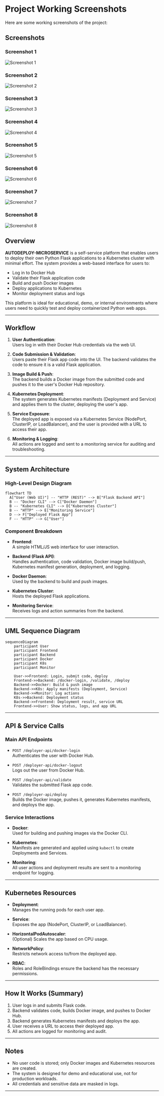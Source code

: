 # Project Working Screenshots

Here are some working screenshots of the project:

## Screenshots

### Screenshot 1
![Screenshot 1](working-ss/1.png)

### Screenshot 2
![Screenshot 2](working-ss/2.png)

### Screenshot 3
![Screenshot 3](working-ss/3.png)

### Screenshot 4
![Screenshot 4](working-ss/4.png)

### Screenshot 5
![Screenshot 5](working-ss/5.png)

### Screenshot 6
![Screenshot 6](working-ss/6.png)

### Screenshot 7
![Screenshot 7](working-ss/7.png)

### Screenshot 8
![Screenshot 8](working-ss/8.png)



## Overview

**AUTODEPLOY-MICROSERVICE** is a self-service platform that enables users to deploy their own Python Flask applications to a Kubernetes cluster with minimal effort. The system provides a web-based interface for users to:

- Log in to Docker Hub
- Validate their Flask application code
- Build and push Docker images
- Deploy applications to Kubernetes
- Monitor deployment status and logs

This platform is ideal for educational, demo, or internal environments where users need to quickly test and deploy containerized Python web apps.

---

## Workflow

1. **User Authentication**:  
   Users log in with their Docker Hub credentials via the web UI.

2. **Code Submission & Validation**:  
   Users paste their Flask app code into the UI. The backend validates the code to ensure it is a valid Flask application.

3. **Image Build & Push**:  
   The backend builds a Docker image from the submitted code and pushes it to the user's Docker Hub repository.

4. **Kubernetes Deployment**:  
   The system generates Kubernetes manifests (Deployment and Service) and applies them to the cluster, deploying the user's app.

5. **Service Exposure**:  
   The deployed app is exposed via a Kubernetes Service (NodePort, ClusterIP, or LoadBalancer), and the user is provided with a URL to access their app.

6. **Monitoring & Logging**:  
   All actions are logged and sent to a monitoring service for auditing and troubleshooting.

---

## System Architecture


### High-Level Design Diagram

```mermaid
flowchart TD
  A["User (Web UI)"] -- "HTTP (REST)" --> B["Flask Backend API"]
  B -- "Docker CLI" --> C["Docker Daemon"]
  B -- "Kubernetes CLI" --> D["Kubernetes Cluster"]
  B -- "HTTP" --> E["Monitoring Service"]
  D --> F["Deployed Flask App"]
  F -- "HTTP" --> G["User"]
```

### Component Breakdown

- **Frontend**:  
  A simple HTML/JS web interface for user interaction.

- **Backend (Flask API)**:  
  Handles authentication, code validation, Docker image build/push, Kubernetes manifest generation, deployment, and logging.

- **Docker Daemon**:  
  Used by the backend to build and push images.

- **Kubernetes Cluster**:  
  Hosts the deployed Flask applications.

- **Monitoring Service**:  
  Receives logs and action summaries from the backend.

---

## UML Sequence Diagram

```mermaid
sequenceDiagram
    participant User
    participant Frontend
    participant Backend
    participant Docker
    participant K8s
    participant Monitor

    User->>Frontend: Login, submit code, deploy
    Frontend->>Backend: /docker-login, /validate, /deploy
    Backend->>Docker: Build & push image
    Backend->>K8s: Apply manifests (Deployment, Service)
    Backend->>Monitor: Log actions
    K8s->>Backend: Deployment status
    Backend->>Frontend: Deployment result, service URL
    Frontend->>User: Show status, logs, and app URL
```

---

## API & Service Calls

### Main API Endpoints

- `POST /deployer-api/docker-login`  
  Authenticates the user with Docker Hub.

- `POST /deployer-api/docker-logout`  
  Logs out the user from Docker Hub.

- `POST /deployer-api/validate`  
  Validates the submitted Flask app code.

- `POST /deployer-api/deploy`  
  Builds the Docker image, pushes it, generates Kubernetes manifests, and deploys the app.

### Service Interactions

- **Docker**:  
  Used for building and pushing images via the Docker CLI.

- **Kubernetes**:  
  Manifests are generated and applied using `kubectl` to create Deployments and Services.

- **Monitoring**:  
  All user actions and deployment results are sent to a monitoring endpoint for logging.

---

## Kubernetes Resources

- **Deployment**:  
  Manages the running pods for each user app.

- **Service**:  
  Exposes the app (NodePort, ClusterIP, or LoadBalancer).

- **HorizontalPodAutoscaler**:  
  (Optional) Scales the app based on CPU usage.

- **NetworkPolicy**:  
  Restricts network access to/from the deployed app.

- **RBAC**:  
  Roles and RoleBindings ensure the backend has the necessary permissions.

---

## How It Works (Summary)

1. User logs in and submits Flask code.
2. Backend validates code, builds Docker image, and pushes to Docker Hub.
3. Backend generates Kubernetes manifests and deploys the app.
4. User receives a URL to access their deployed app.
5. All actions are logged for monitoring and audit.

---

## Notes

- No user code is stored; only Docker images and Kubernetes resources are created.
- The system is designed for demo and educational use, not for production workloads.
- All credentials and sensitive data are masked in logs.
  

---


